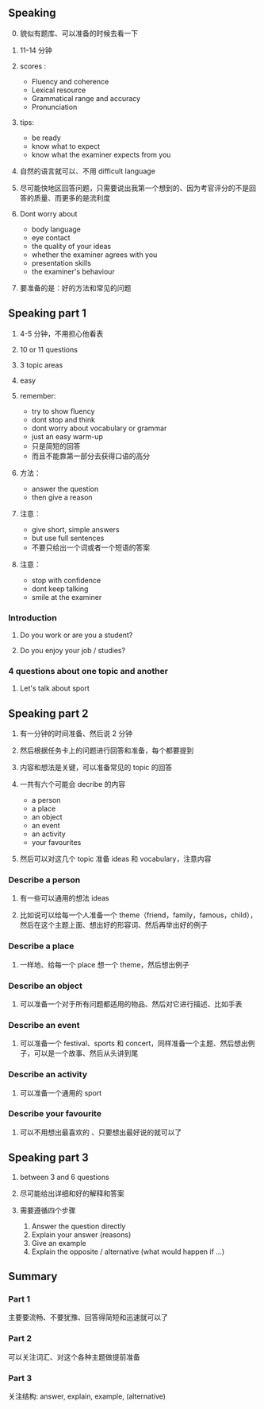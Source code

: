 ## Speaking

0. 貌似有题库、可以准备的时候去看一下

1. 11-14 分钟

2. scores :

   - Fluency and coherence
   - Lexical resource
   - Grammatical range and accuracy
   - Pronunciation

3. tips:

   - be ready
   - know what to expect
   - know what the examiner expects from you

4. 自然的语言就可以、不用 difficult language

5. 尽可能快地区回答问题，只需要说出我第一个想到的、因为考官评分的不是回答的质量、而更多的是流利度

6. Dont worry about

   - body language
   - eye contact
   - the quality of your ideas
   - whether the examiner agrees with you
   - presentation skills
   - the examiner's behaviour

7. 要准备的是：好的方法和常见的问题

## Speaking part 1

1. 4-5 分钟，不用担心他看表

2. 10 or 11 questions

3. 3 topic areas

4. easy

5. remember:

   - try to show fluency
   - dont stop and think
   - dont worry about vocabulary or grammar
   - just an easy warm-up
   - 只是简短的回答
   - 而且不能靠第一部分去获得口语的高分

6. 方法：

   - answer the question
   - then give a reason

7. 注意：

   - give short, simple answers
   - but use full sentences
   - 不要只给出一个词或者一个短语的答案

8. 注意：
   - stop with confidence
   - dont keep talking
   - smile at the examiner

### Introduction

1. Do you work or are you a student?

2. Do you enjoy your job / studies?

### 4 questions about one topic and another

1. Let's talk about sport

## Speaking part 2

1. 有一分钟的时间准备、然后说 2 分钟

2. 然后根据任务卡上的问题进行回答和准备，每个都要提到

3. 内容和想法是关键，可以准备常见的 topic 的回答

4. 一共有六个可能会 decribe 的内容

   - a person
   - a place
   - an object
   - an event
   - an activity
   - your favourites

5. 然后可以对这几个 topic 准备 ideas 和 vocabulary，注意内容

### Describe a person

1. 有一些可以通用的想法 ideas

2. 比如说可以给每一个人准备一个 theme（friend，family，famous，child），然后在这个主题上面、想出好的形容词、然后再举出好的例子

### Describe a place

1. 一样地、给每一个 place 想一个 theme，然后想出例子

### Describe an object

1. 可以准备一个对于所有问题都适用的物品、然后对它进行描述、比如手表

### Describe an event

1. 可以准备一个 festival、sports 和 concert，同样准备一个主题、然后想出例子，可以是一个故事、然后从头讲到尾

### Describe an activity

1. 可以准备一个通用的 sport

### Describe your favourite

1. 可以不用想出最喜欢的 、只要想出最好说的就可以了

## Speaking part 3

1. between 3 and 6 questions

2. 尽可能给出详细和好的解释和答案

3. 需要遵循四个步骤
   1. Answer the question directly
   2. Explain your answer (reasons)
   3. Give an example
   4. Explain the opposite / alternative (what would happen if ...)

## Summary

### Part 1

主要要流畅、不要犹豫、回答得简短和迅速就可以了

### Part 2

可以关注词汇、对这个各种主题做提前准备

### Part 3

关注结构: answer, explain, example, (alternative)
